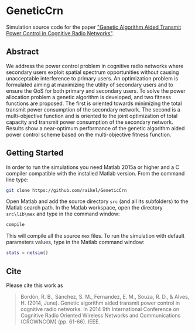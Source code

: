 # GeneticCrn
Simulation source code for the paper ["Genetic Algorithm Aided Transmit Power Control in Cognitive Radio Networks"](https://ieeexplore.ieee.org/abstract/document/6849663).

## Abstract
We address the power control problem in cognitive radio networks where secondary users exploit spatial spectrum opportunities without causing unacceptable interference to primary users. An optimization problem is formulated aiming at maximizing the utility of secondary users and to ensure the QoS for both primary and secondary users. To solve the power allocation problem a genetic algorithm is developed, and two fitness functions are proposed. The first is oriented towards minimizing the total transmit power consumption of the secondary network. The second is a multi-objective function and is oriented to the joint optimization of total capacity and transmit power consumption of the secondary network. Results show a near-optimum performance of the genetic algorithm aided power control scheme based on the multi-objective fitness function.

## Getting Started
In order to run the simulations you need Matlab 2015a or higher and a C compiler compatible with the installed Matlab version. From the command line type:
```bash
git clone https://github.com/raikel/GeneticCrn
```
Open Matlab and add the source directory `src` (and all its subfolders) to the Matlab search path. In the Matlab workspace, open the directory `src\lib\mex` and type in the command window:
```bash
compile
```
This will compile all the source `mex` files. To run the simulation with default parameters values, type in the Matlab command window:
```Matlab
stats = netsim()
```

## Cite
Please cite this work as
> Bordón, R. B., Sánchez, S. M., Fernandez, E. M., Souza, R. D., & Alves, H. (2014, June). Genetic algorithm aided transmit power control in cognitive radio networks. In 2014 9th International Conference on Cognitive Radio Oriented Wireless Networks and Communications (CROWNCOM) (pp. 61-66). IEEE.
